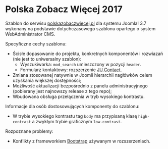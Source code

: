 # Polska Zobacz Więcej 2017
Szablon do serwisu [polskazobaczwiecej.pl][1] dla systemu Joomla! 3.7 wykonany na podstawie dotychczasowego szablonu opartego o system WebAdministrator CMS.

Specyficzne cechy szablonu:
* Ścisłe dopasowanie do projektu, konkretnych komponentów i rozwiazań (nie jest to uniwersalny szablon):
  * Wyszukiwarka: `mod_search` umieszczony w pozycji `header`.
  * Formularz kontaktowy: rozszerzenie [JU Contact][2].
* Zmiana stosowanej natywnie w Joomli hierarchii nagłówków celem uzyskania większej dostępności;
* Możliwość aktualizacji bezpośrednio z panelu administracyjnego (pobierany jest najnowszy release z tego repo);
* Wbudowana obsługa przełączenia w tryb wysokiego kontrastu.

Informacje dla osób dostosowujących komponenty do szablonu:
* W trybie wysokiego kontrastu tag `body` ma przypisaną klasę `high-contrast` a zwykłym trybie graficznym `low-contrast`.

Rozpoznane problemy:
* Konflikty z frameworkiem [Bootstrap][3] używanym w rozszerzeniach.

[1]:http://www.polskazobaczwiecej.pl
[2]:https://extensions.joomla.org/extension/contacts-and-feedback/contact-forms/ju-contact/
[3]:http://getbootstrap.com/
